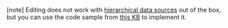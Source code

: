 [note] Editing does not work with [hierarchical data sources](/concepts/05%20Widgets/TreeList/05%20Data%20Binding/015%20Use%20Hierarchical%20Data.md '/Documentation/Guide/Widgets/TreeList/Data_Binding/Use_Hierarchical_Data/') out of the box, but you can use the code sample from [this KB](https://www.devexpress.com/Support/Center/Question/Details/T725094/treelist-how-to-perform-crud-operations-on-a-hierarchical-data-source) to implement it.